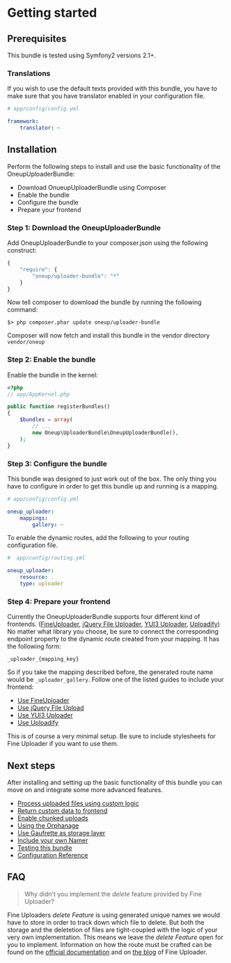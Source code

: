 Getting started
===============

## Prerequisites

This bundle is tested using Symfony2 versions 2.1+.

### Translations
If you wish to use the default texts provided with this bundle, you have to make sure that you have translator
enabled in your configuration file.

```yaml
# app/config/config.yml

framework:
    translator: ~
```

## Installation

Perform the following steps to install and use the basic functionality of the OneupUploaderBundle:

* Download OnueupUploaderBundle using Composer
* Enable the bundle
* Configure the bundle
* Prepare your frontend

### Step 1: Download the OneupUploaderBundle

Add OneupUploaderBundle to your composer.json using the following construct:

```js
{
    "require": {
        "oneup/uploader-bundle": "*"
    }
}
```

Now tell composer to download the bundle by running the following command:

    $> php composer.phar update oneup/uploader-bundle

Composer will now fetch and install this bundle in the vendor directory ```vendor/oneup```

### Step 2: Enable the bundle

Enable the bundle in the kernel:

``` php
<?php
// app/AppKernel.php

public function registerBundles()
{
    $bundles = array(
        // ...
        new Oneup\UploaderBundle\OneupUploaderBundle(),
    );
}
```

### Step 3: Configure the bundle

This bundle was designed to just work out of the box. The only thing you have to configure in order to get this bundle up and running is a mapping.

```yaml
# app/config/config.yml

oneup_uploader:
    mappings:
        gallery: ~
```

To enable the dynamic routes, add the following to your routing configuration file.

```yaml
#  app/config/routing.yml

oneup_uploader:
    resource: .
    type: uploader
```

### Step 4: Prepare your frontend

Currently the OneupUploaderBundle supports four different kind of frontends. ([FineUploader](http://fineuploader.com/), [jQuery File Uploader](http://blueimp.github.io/jQuery-File-Upload/), [YUI3 Uploader](http://yuilibrary.com/yui/docs/uploader/), [Uploadify](http://www.uploadify.com/)) No matter what library you choose, be sure to connect the corresponding endpoint property to the dynamic route created from your mapping. It has the following form:

    _uploader_{mapping_key}
    
So if you take the mapping described before, the generated route name would be `_uploader_gallery`. Follow one of the listed guides to include your frontend:

* [Use FineUploader](frontend_fineuploader.md)
* [Use jQuery File Upload](frontend_blueimp.md)
* [Use YUI3 Uploader](frontend_yui3.md)
* [Use Uploadify](frontend_uploadify.md)

This is of course a very minimal setup. Be sure to include stylesheets for Fine Uploader if you want to use them.

## Next steps

After installing and setting up the basic functionality of this bundle you can move on and integrate
some more advanced features.

* [Process uploaded files using custom logic](custom_logic.md)
* [Return custom data to frontend](response.md)
* [Enable chunked uploads](chunked_uploads.md)
* [Using the Orphanage](orphanage.md)
* [Use Gaufrette as storage layer](gaufrette_storage.md)
* [Include your own Namer](custom_namer.md)
* [Testing this bundle](testing.md)
* [Configuration Reference](configuration_reference.md)

## FAQ

> Why didn't you implement the _delete_ feature provided by Fine Uploader?

Fine Uploaders _delete Feature_ is using generated unique names we would have to store in order to track down which file to delete. But both the storage and the deletetion of files are tight-coupled with the logic of your very own implementation. This means we leave the _delete Feature_ open for you to implement. Information on how the route must be crafted can be found on the [official documentation](https://github.com/Widen/fine-uploader/blob/master/docs/options-fineuploaderbasic.md#deletefile-option-properties) and on [the blog](http://blog.fineuploader.com/2013/01/delete-uploaded-file-in-33.html) of Fine Uploader.
